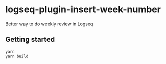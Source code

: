 # logseq-plugin-insert-week-number

Better way to do weekly review in Logseq

## Getting started

```bash
yarn
yarn build
```

